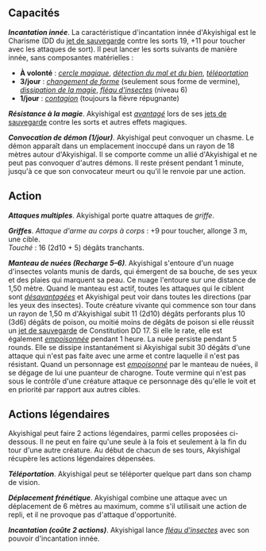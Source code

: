 ## Capacités
_**Incantation innée**_. La caractéristique d'incantation innée d'Akyishigal est le Charisme (DD du [jet de sauvegarde](/utiliser-les-caracteristiques/#jets-de-sauvegarde) contre les sorts 19, +11 pour toucher avec les attaques de sort). Il peut lancer les sorts suivants de manière innée, sans composantes matérielles :
* **À volonté** : [_cercle magique_](/grimoire/cercle-magique/), [_détection du mal et du bien_](/grimoire/detection-du-mal-et-du-bien/), [_téléportation_](/grimoire/teleportation/)
* **3/jour** : [_changement de forme_](/grimoire/changement-de-forme/) (seulement sous forme de vermine), [_dissipation de la magie_](/grimoire/dissipation-de-la-magie/), [_fléau d'insectes_](/grimoire/fleau-d-insectes/) (niveau 6)
* **1/jour** : [_contagion_](/grimoire/contagion/) (toujours la fièvre répugnante)

_**Résistance à la magie**_. Akyishigal est [_avantagé_](/utiliser-les-caracteristiques/#avantage-et-desavantage) lors de ses [jets de sauvegarde](/utiliser-les-caracteristiques/#jets-de-sauvegarde) contre les sorts et autres effets magiques.

_**Convocation de démon (1/jour)**_. Akyishigal peut convoquer un chasme. Le démon apparaît dans un emplacement inoccupé dans un rayon de 18 mètres autour d'Akyishigal. Il se comporte comme un allié d'Akyishigal et ne peut pas convoquer d'autres démons. Il reste présent pendant 1 minute, jusqu'à ce que son convocateur meurt ou qu'il le renvoie par une action.

## Action
_**Attaques multiples**_. Akyishigal porte quatre attaques de _griffe_.

_**Griffes**_. _Attaque d'arme au corps à corps_ : +9 pour toucher, allonge 3 m, une cible.  
_Touché_ : 16 (2d10 + 5) dégâts tranchants.

_**Manteau de nuées (Recharge 5–6)**_. Akyishigal s'entoure d'un nuage d'insectes volants munis de dards, qui émergent de sa bouche, de ses yeux et des plaies qui marquent sa peau. Ce nuage l'entoure sur une distance de 1,50 mètre. Quand le manteau est actif, toutes les attaques qui le ciblent sont [_désavantagées_](/utiliser-les-caracteristiques/#avantage-et-desavantage) et Akyishigal peut voir dans toutes les directions (par les yeux des insectes). Toute créature vivante qui commence son tour dans un rayon de 1,50 m d'Akyishigal subit 11 (2d10) dégâts perforants plus 10 (3d6) dégâts de poison, ou moitié moins de dégâts de poison si elle réussit un [jet de sauvegarde](/utiliser-les-caracteristiques/#jets-de-sauvegarde) de Constitution DD 17. Si elle le rate, elle est également [_empoisonnée_](/gerer-la-sante-du-personnage/#empoisonne) pendant 1 heure. La nuée persiste pendant 5 rounds. Elle se dissipe instantanément si Akyishigal subit 30 dégâts d'une attaque qui n'est pas faite avec une arme et contre laquelle il n'est pas résistant. Quand un personnage est [_empoisonné_](/gerer-la-sante-du-personnage/#empoisonne) par le manteau de nuées, il se dégage de lui une puanteur de charogne. Toute vermine qui n'est pas sous le contrôle d'une créature attaque ce personnage dès qu'elle le voit et en priorité par rapport aux autres cibles.

## Actions légendaires
Akyishigal peut faire 2 actions légendaires, parmi celles proposées ci-dessous. Il ne peut en faire qu'une seule à la fois et seulement à la fin du tour d'une autre créature. Au début de chacun de ses tours, Akyishigal récupère les actions légendaires dépensées.

_**Téléportation**_. Akyishigal peut se téléporter quelque part dans son champ de vision.

_**Déplacement frénétique**_. Akyishigal combine une attaque avec un déplacement de 6 mètres au maximum, comme s'il utilisait une action de repli, et il ne provoque pas d'attaque d'opportunité.

_**Incantation (coûte 2 actions)**_. Akyishigal lance [_fléau d'insectes_](/grimoire/fleau-d-insectes/) avec son pouvoir d'incantation innée.

